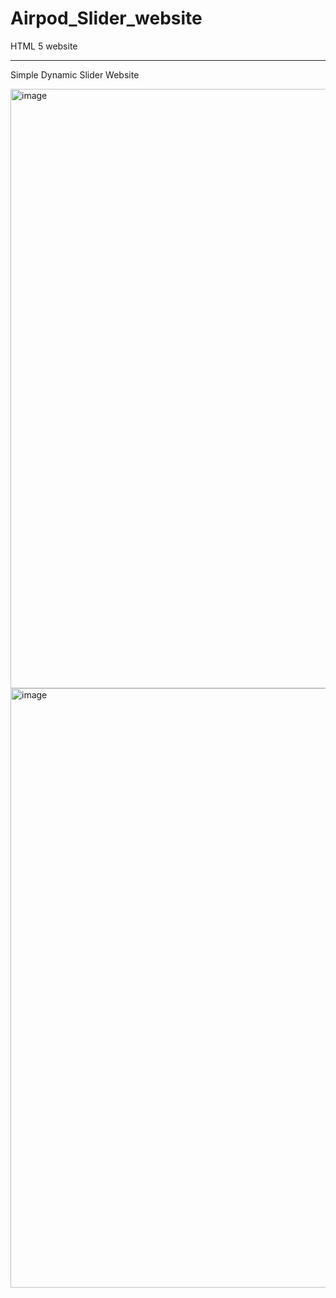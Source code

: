 # Airpod_Slider_website
HTML 5 website

-------------------------------------------------------------------

Simple Dynamic Slider Website

<img width="959" alt="image" src="https://github.com/user-attachments/assets/d87fab77-130c-475b-a9f8-5fcd786f62e1" />

<img width="959" alt="image" src="https://github.com/user-attachments/assets/d710717c-7ca1-4015-a89f-02aaed9c7692" />
